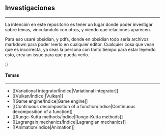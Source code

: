 ## Investigaciones
---
La intención en este repositorio es tener un lugar donde poder investigar sobre temas, vinculándolo con otros, y viendo que relaciones aparecen.

Para eso usaré obsidian, y pdfs, donde en obsidian todo sería archivos markdown para poder leerlo en cualquier editor. Cualquier cosa que vean que es incorrecta, ya seas la persona con tanto tiempo para estar leyendo esto, crea un issue para que pueda verlo.

:)

#### Temas
---
* [[Variational integrator/Índice|Variational integrator]]
* [[Vulkan/Índice||Vulkan]]
* [[Game engine/Índice|Game engine]]
* [[Continuous decomposition of a function/Índice|Continuous decomposition of a function]]
* [[Runge-Kutta methods/Índice|Runge-Kutta methods]]
* [[Lagrangain mechanics/Índice|Lagrangian mechanics]]
* [[Animation/Índice|Animation]]

